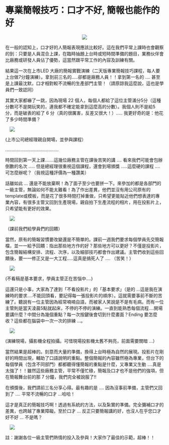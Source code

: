 # 專業簡報技巧：口才不好, 簡報也能作的好 

<div style="clear: both; text-align: center;"></div>
<div style="clear: both; text-align: center;"><a href="http://3.bp.blogspot.com/-0gbM4Fy8x0s/VhXaHWPHm8I/AAAAAAAAOms/bFDg4-CrmDk/s1600/image_thumb_99dde618366038e6e364c00491fb4360.png" style="margin-left: 1em; margin-right: 1em;"><img border="0" src="http://3.bp.blogspot.com/-0gbM4Fy8x0s/VhXaHWPHm8I/AAAAAAAAOms/bFDg4-CrmDk/s1600/image_thumb_99dde618366038e6e364c00491fb4360.png"/></a></div>
<p></p>
<div style="clear: both; text-align: center;"></div>
<p>在一般的認知上，口才好的人簡報表現應該比較好。這在我們平常上課時也會觀察的到：只要是人員混合上課，在臨時抽題上台時或短時間準備的題目，業務伙伴會比廠務或研發人員佔了優勢，這當然跟平常工作的內容及訓練有關。</p>
<p>結果這一次在上市LED 大廠的簡報實戰演練（二天版專業簡報技巧課程，每人要上台做7分鐘演練）。拿到前三名的…..卻都是廠務人員！！拿到第一名的 …. 甚至是上課最沈默，口才相對較不流暢的生產部門主管！（請原諒我這麼說，這也是學員們一致認同）</p>
<p>其實大家都嚇了一跳，因為現場 22 個人，每個人都給了這位主管滿分5分（這種分數可不是開玩笑的，連我都不確定能拿到這麼高的分數）。我個人則不是給5分，而是破表的給了 6 分（真的很厲害，反差又很大！）….. 我更好奇的是：他花了多少時間準備？<a name="more"></a></p>
<p><a href="http://2.bp.blogspot.com/-rpeFAGK7_nM/VhXaH2OFxnI/AAAAAAAAOmw/P-8DdXHOZ1I/s1600/image_thumb_bf35f7fbfce6093c6464f5cd7dac091d.png" style="margin-left: 1em; margin-right: 1em; text-align: center;"><img border="0" src="http://2.bp.blogspot.com/-rpeFAGK7_nM/VhXaH2OFxnI/AAAAAAAAOmw/P-8DdXHOZ1I/s1600/image_thumb_bf35f7fbfce6093c6464f5cd7dac091d.png"/></a></p>
<p>(上市公司總經理親自開場，並參與課程）</p>
<p>……………………………………</p>
<p>時間回到第一天上課…….這幾位廠務主管在課後苦笑的講 …. 看來我們可能會包辦倒數的名次 ….. 但是總經理很重視這個課程，還會到場頒獎 …..這麼硬的課程 …. 可怎麼辦呢？（我視這種評價為一種讚美）</p>
<p>話雖如此 … 還是不能放棄啊！為了面子至少也要拼一下。來參加的都是各部門的一級主管，無論如何不能太難看！為了作出差異，他們並沒有用公司原有的 template或模板，而是花了很多時間打掉重做，只希望更能貼近他們想表達的專業內容，有很多主管又回到生產現場，親自拍下生產流程的相片，用在投影片上，只希望能有更好的效果。</p>
<p><a href="http://1.bp.blogspot.com/-mDYmXJNlVvA/VhXaGP52KSI/AAAAAAAAOmY/ne96wwDb9QY/s1600/image_thumb_0b0b4fe359b889e82c3b8296db3e66ff.png" style="margin-left: 1em; margin-right: 1em; text-align: center;"><img border="0" src="http://1.bp.blogspot.com/-mDYmXJNlVvA/VhXaGP52KSI/AAAAAAAAOmY/ne96wwDb9QY/s1600/image_thumb_0b0b4fe359b889e82c3b8296db3e66ff.png"/></a></p>
<p>（課前我們給學員們的回饋）</p>
<p>當然，原有的簡報習慣要改變還是不簡單的。課前一週我們要求每個學員先交簡報檔，並一一給予回饋：指出那些地方作的好？那些地方可以更好？不僅是投影片，包含簡報結構安排、流程、次序，以及細部技巧都會作出建議。主管們收到這些回饋後，要一一修正又是一大工程…..這真是搞死人了 …. （苦笑！）</p>
<p><a href="http://1.bp.blogspot.com/-A1TWImgEuWw/VhXaGm-_S_I/AAAAAAAAOmg/KlHUGIIos0I/s1600/image_thumb_875f96c6aa21fe832d8ee3114cf9da96.png" style="margin-left: 1em; margin-right: 1em; text-align: center;"><img border="0" src="http://1.bp.blogspot.com/-A1TWImgEuWw/VhXaGm-_S_I/AAAAAAAAOmg/KlHUGIIos0I/s1600/image_thumb_875f96c6aa21fe832d8ee3114cf9da96.png"/></a></p>
<p>(不看稿是基本要求，學員主管正在苦惱中….)</p>
<p>這還只是小事，大家為了達到「不看投影片」的「基本要求」（是的 …這是我在演練時的要求….不能回頭看，要記得每一張投影片的順序）。這就需要事前不斷的苦練了。聽說有一位主管因為經常喃喃自語，而被家人笑說是不是有毛病。而有一位主管則是當天淩晨5點就起床，不停的不停的演練。一直到能熟悉每個流程….開場要講什麼？中間分為幾個重點？每一次按鍵後會切到什麼畫面？Ending 要怎麼收？這些都在腦袋中一次一次的排練 …。</p>
<p><a href="http://2.bp.blogspot.com/-CmF87Hcgt60/VhXaIEuQoSI/AAAAAAAAOm4/Ta_CPCsxUI4/s1600/image_thumb_d9497ff3fb56a45b2717ac5d8932cc76.png" style="margin-left: 1em; margin-right: 1em; text-align: center;"><img border="0" src="http://2.bp.blogspot.com/-CmF87Hcgt60/VhXaIEuQoSI/AAAAAAAAOm4/Ta_CPCsxUI4/s1600/image_thumb_d9497ff3fb56a45b2717ac5d8932cc76.png"/></a></p>
<p>(演練現場，攝影機全程拍攝。可惜現場投影機太舊不夠亮，前面需要關暗 …）</p>
<p>當然結果是超棒的。刻意而大量的準備，換得上台時極為自然的展現。投影片在剛好的時間出現，輔助了口語說明的重點。整個簡報的內容雖然極為專業，但台下的每個學員（包含不同部門）都都聽得懂簡報的重點是什麼，又專業又生動 ….真是太強了！！雖然這些廠務主管，平常不僅忙碌，簡報及口才也不是他們的強項，但在簡報舞台前的那 7 分鐘，我們完全被說服了!!</p>
<p>在頒獎後，我們請前三名分享心得。最有趣的是 …. 因為沒事前準備，主管們又回到了 …. 平常不流暢的口才 …哈哈！</p>
<p>這才是真正的簡報技巧啊！透過有系統的方法，以及紮實的準備。完全彌補口才的差異，也跨越了專業障礙。至於口才 … 反正只要簡報講的好，也沒人在乎您口才好不好 … 不是嗎？</p>
<p><a href="http://4.bp.blogspot.com/-M0g7YX1FoAs/VhXaHLx1_6I/AAAAAAAAOmk/gX2GAhxrE_M/s1600/image_thumb_8c44c544d4189ef9d50e7eb54ae81bb4.png" style="margin-left: 1em; margin-right: 1em; text-align: center;"><img border="0" src="http://4.bp.blogspot.com/-M0g7YX1FoAs/VhXaHLx1_6I/AAAAAAAAOmk/gX2GAhxrE_M/s1600/image_thumb_8c44c544d4189ef9d50e7eb54ae81bb4.png"/></a></p>
<p>註：謝謝各位一級主管們熱情的投入及參與！大家作了最佳的示範，超棒！！</p>